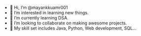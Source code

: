 - 👋 Hi, I’m @mayankkuamr001
- 👀 I’m interested in learning new things.
- 🌱 I’m currently learning DSA.
- 💞️ I’m looking to collaborate on making awesome projects. 
- 🎯 My skill set includes Java, Python, Web development, SQL...

<!---
mayankkuamr001/mayankkuamr001 is a ✨ special ✨ repository because its `README.md` (this file) appears on your GitHub profile.
You can click the Preview link to take a look at your changes.
--->
